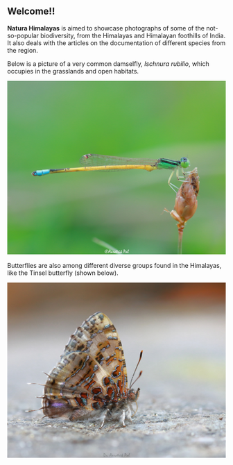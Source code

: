 ## Welcome!!
__Natura Himalayas__ is aimed to showcase photographs of some of the not-so-popular biodiversity, from the Himalayas and Himalayan foothills of India. It also deals with the articles on the documentation of different species from the region.

Below is a picture of a very common damselfly, _Ischnura rubilio_, which occupies in the grasslands and open habitats.

![](/IMG_9903.JPG "A male Ischnura rubilio damselfly")

Butterflies are also among different diverse groups found in the Himalayas, like the Tinsel butterfly (shown below).

![](files/IMG_7968.JPG "a Catapaecilma major butterfly")
